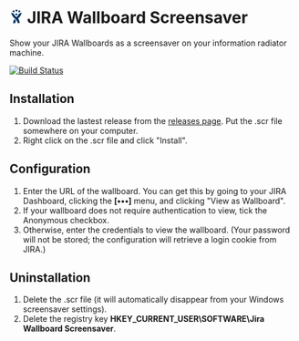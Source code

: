 # ![](jira.png) JIRA Wallboard Screensaver

Show your JIRA Wallboards as a screensaver on your information radiator machine.

[![Build Status](https://travis-ci.org/jonscheiding/jira-wallboard-screensaver.svg?branch=master)](https://travis-ci.org/jonscheiding/jira-wallboard-screensaver)

## Installation 

1. Download the lastest release from the [releases page](https://github.com/jonscheiding/jira-wallboard-screensaver/releases/latest).  Put the .scr file somewhere on your computer.
2. Right click on the .scr file and click "Install".

## Configuration

1. Enter the URL of the wallboard.  You can get this by going to your JIRA Dashboard, clicking the **[•••]** menu, and clicking "View as Wallboard".
2. If your wallboard does not require authentication to view, tick the Anonymous checkbox.
3. Otherwise, enter the credentials to view the wallboard.  (Your password will not be stored; the configuration will retrieve a login cookie from JIRA.)

##  Uninstallation

1. Delete the .scr file (it will automatically disappear from your Windows screensaver settings).
2. Delete the registry key **HKEY_CURRENT_USER\SOFTWARE\Jira Wallboard Screensaver**.